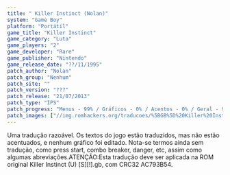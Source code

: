 ```yaml
---
title: " Killer Instinct (Nolan)"
system: "Game Boy"
platform: "Portátil"
game_title: "Killer Instinct"
game_category: "Luta"
game_players: "2"
game_developer: "Rare"
game_publisher: "Nintendo"
game_release_date: "??/11/1995"
patch_author: "Nolan"
patch_group: "Nenhum"
patch_site: ""
patch_version: "???"
patch_release: "21/07/2013"
patch_type: "IPS"
patch_progress: "Menus - 99% / Gráficos - 0% / Acentos - 0% / Geral - 99%"
patch_images: ["//img.romhackers.org/traducoes/%5BGB%5D%20Killer%20Instinct%20-%20Nolan%20-%201.png","//img.romhackers.org/traducoes/%5BGB%5D%20Killer%20Instinct%20-%20Nolan%20-%202.png","//img.romhackers.org/traducoes/%5BGB%5D%20Killer%20Instinct%20-%20Nolan%20-%203.png"]
---
```

Uma tradução razoável. Os textos do jogo estão traduzidos, mas não estão acentuados, e nenhum gráfico foi editado. Nota-se termos ainda sem tradução, como press start, combo breaker, danger, etc, assim como algumas abreviações.ATENÇÃO:Esta tradução deve ser aplicada na ROM original Killer Instinct (U) [S][!].gb, com CRC32 AC793B54.